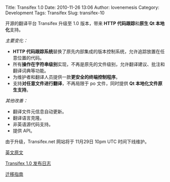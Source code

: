 Title: Transifex 1.0
Date: 2010-11-26 13:06
Author: lovenemesis
Category: Development
Tags: Transifex
Slug: transifex-10

开源的翻译平台 Transifex 升级至 1.0 版本，带来 **HTTP 代码跟踪**和**原生
Qt 本地化**支持。

*主要变化：*

-   **HTTP
    代码跟踪系统**替换了原先内部集成的版本控制系统，允许追踪放置在任意位置的代码。
-   所有**操作在字符串级别**实现，不再是原先的文件级别，允许翻译建议、批注和翻译词典等功能。
-   为维护者和翻译人员提供一款**更安全的终端控制程序**。
-   支持**对任意文件进行翻译**，不再局限于 po 文件，同时提供 **Qt
    本地化文件原生支持**。

*其他改善：*

-   翻译文件元信息自动更新。
-   翻译语言克隆。
-   非英语源代码支持。
-   提供 API。

由于升级，Transifex.net 网站将于 11月29日 10pm UTC 时间下线维护。

[英文原文](http://blog.transifex.net/2010/11/one-dot-zero/)

[Transifex 1.0
发布日志](http://help.transifex.net/technical/releases/1.0.html)

[迁移指南](http://help.transifex.net/user-guide/one-dot-zero.html#migrating-your-project)
